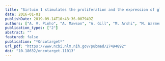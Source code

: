 ```yaml
---
title: "Sirtuin 1 stimulates the proliferation and the expression of glycolysis genes in pancreatic neoplastic lesions"
date: 2016-01-01
publishDate: 2019-09-14T10:43:36.007949Z
authors: ["A. V. Pinho", "A. Mawson", "A. Gill", "M. Arshi", "M. Warmerdam", "M. Giry-Laterriere", "N. Eling", "T. Lie", "E. Kuster", "S. Camargo", "A. V. Biankin", "J. Wu", "I. Rooman"]
publication_types: ["2"]
abstract: ""
featured: false
publication: "*Oncotarget*"
url_pdf: "https://www.ncbi.nlm.nih.gov/pubmed/27494892"
doi: "10.18632/oncotarget.11013"
---
```


